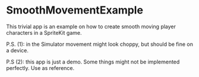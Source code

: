 # SmoothMovementExample

This trivial app is an example on how to create smooth moving player characters in a SpriteKit game.

P.S. (1): in the Simulator movement might look choppy, but should be fine on a device. 

P.S (2): this app is just a demo. Some things might not be implemented perfectly. Use as reference.
